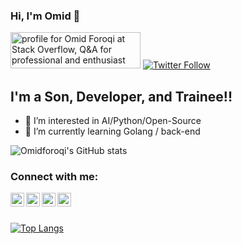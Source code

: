 ### Hi, I'm Omid 👋
<a href="https://stackoverflow.com/users/13139895/omid-foroqi"><img src="https://stackoverflow.com/users/flair/13139895.png?theme=dark" width="208" height="58" alt="profile for Omid Foroqi at Stack Overflow, Q&amp;A for professional and enthusiast programmers" title="profile for Omid Foroqi at Stack Overflow, Q&amp;A for professional and enthusiast programmers"></a>
[![Twitter Follow](https://img.shields.io/twitter/follow/omidforoqi?color=EF882D&logo=twitter&style=for-the-badge)](https://twitter.com/intent/follow?original_referer=https%3A%2F%2Fgithub.com%2FcodeSTACKr&screen_name=omidforoqi)

## I'm a Son, Developer, and Trainee!!

- 👀 I’m interested in AI/Python/Open-Source
- 🌱 I’m currently learning Golang / back-end

![Omidforoqi's GitHub stats](https://github-readme-stats.vercel.app/api?username=omidforoqi&show_icons=true&theme=onedark)


### Connect with me:

[<img align="left" alt="omidforoqi | Kaggle" width="22px" src="https://cdn.jsdelivr.net/npm/simple-icons@5.8.1/icons/kaggle.svg" />][kaggle]
[<img align="left" alt="omidforoqi | Twitter" width="22px" src="https://cdn.jsdelivr.net/npm/simple-icons@5.8.1/icons/twitter.svg" />][twitter]
[<img align="left" alt="omidforoqi | LinkedIn" width="22px" src="https://cdn.jsdelivr.net/npm/simple-icons@5.8.1/icons/linkedin.svg" />][linkedin]
[<img align="left" alt="omidforoqi | ProtonMail" width="22px" src="https://cdn.jsdelivr.net/npm/simple-icons@5.8.1/icons/protonmail.svg" />][protonmail]

<br />
<br />

[![Top Langs](https://github-readme-stats.vercel.app/api/top-langs/?username=omidforoqi&layout=compact&theme=onedark)](https://github.com/anuraghazra/github-readme-stats)

<br />
<br />


[twitter]: https://twitter.com/omidforoqi
[kaggle]: https://www.kaggle.com/omidforoqi
[linkedin]: https://linkedin.com/in/omidforoqi
[protonmail]: mailto:foroqi@protonmail.com
